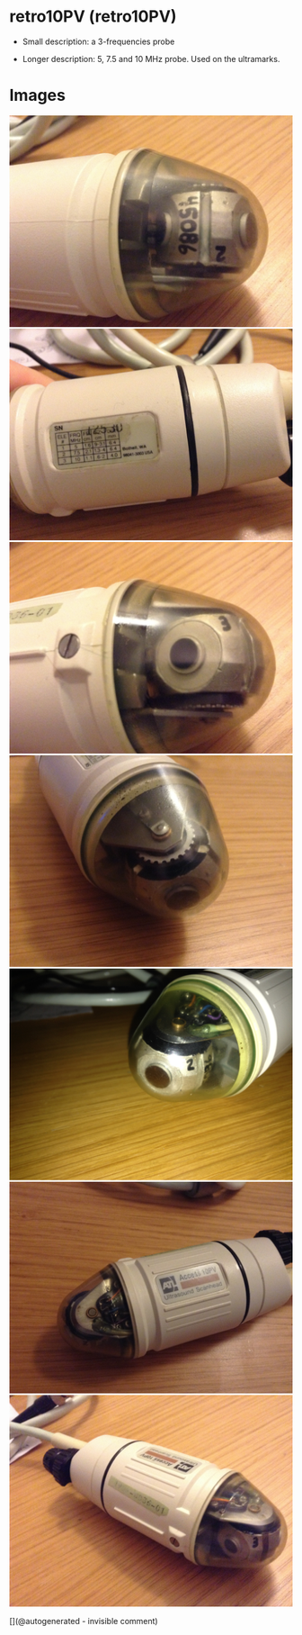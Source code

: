 # retro10PV (retro10PV)

* Small description: a 3-frequencies probe

* Longer description: 5, 7.5 and 10 MHz probe. Used on the ultramarks.

# Images

![](/retroATL3/images/IMG_2403.JPG)
![](/retroATL3/images/IMG_2401.JPG)
![](/retroATL3/images/IMG_2404.JPG)
![](/retroATL3/images/IMG_2402.JPG)
![](/retroATL3/images/IMG_2400.JPG)
![](/retroATL3/images/IMG_2399.JPG)
![](/retroATL3/images/IMG_2405.JPG)


[](@autogenerated - invisible comment)